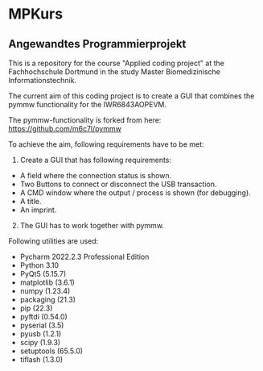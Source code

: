 # MPKurs
## Angewandtes Programmierprojekt

This is a repository for the course "Applied coding project" at the Fachhochschule Dortmund in the study Master Biomedizinische Informationstechnik.

The current aim of this coding project is to create a GUI that combines the pymmw functionality for the IWR6843AOPEVM.

The pymmw-functionality is forked from here: https://github.com/m6c7l/pymmw

To achieve the aim, following requirements have to be met:
1. Create a GUI that has following requirements:
  - A field where the connection status is shown.
  - Two Buttons to connect or disconnect the USB transaction.
  - A CMD window where the output / process is shown (for debugging).
  - A title.
  - An imprint.
2. The GUI has to work together with pymmw.

Following utilities are used:
- Pycharm 2022.2.3 Professional Edition
- Python 3.10
- PyQt5 (5.15.7)
- matplotlib (3.6.1)
- numpy (1.23.4)
- packaging (21.3)
- pip (22.3)
- pyftdi (0.54.0)
- pyserial (3.5)
- pyusb (1.2.1)
- scipy (1.9.3)
- setuptools (65.5.0)
- tiflash (1.3.0)
